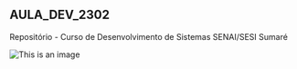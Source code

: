 ## AULA_DEV_2302

Repositório - Curso de Desenvolvimento de Sistemas SENAI/SESI Sumaré

![This is an image](https://encrypted-tbn0.gstatic.com/images?q=tbn:ANd9GcQh3XekzPpsyKwRk6-0How2QsUB2X6ChHPEBgXBsNE57A&s)
